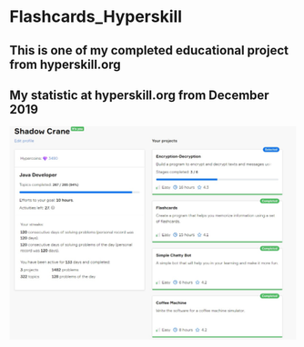 # Flashcards_Hyperskill

## This is one of my completed educational project from hyperskill.org

## My statistic at hyperskill.org from December 2019

![hyperskill_statistic](https://github.com/mgrtomaszzurawski/Flashcards_Hyperskill/blob/master/Hyperskill_My_profile.jpg)

